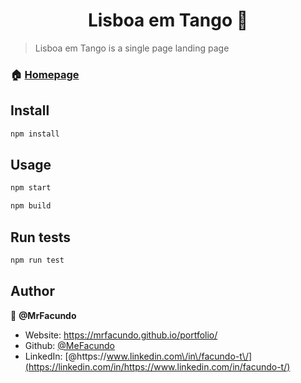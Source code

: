 <h1 align="center">Lisboa em Tango 👋</h1>

> Lisboa em Tango is a single page landing page

### 🏠 [Homepage](https://lisboaemtango.pt/)

## Install

```sh
npm install
```

## Usage

```sh
npm start
```

```sh
npm build
```

## Run tests

```sh
npm run test
```

## Author

👤 **@MrFacundo**

- Website: https://mrfacundo.github.io/portfolio/
- Github: [@MeFacundo](https://github.com/MeFacundo)
- LinkedIn: [@https:\/\/www.linkedin.com\/in\/facundo-t\/](https://linkedin.com/in/https://www.linkedin.com/in/facundo-t/)
